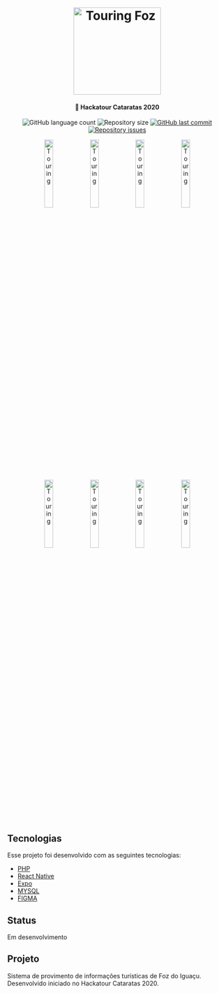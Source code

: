 <h1 align="center">
    <img alt="Touring Foz" title="logo" src="https://github.com/Lucas-Garavaglia/Touring/blob/master/assets/logo.png" width="200px" />
</h1>

<h4 align="center">
  🚀 Hackatour Cataratas 2020
</h4>

<p align="center">
  <img alt="GitHub language count" src="https://img.shields.io/github/languages/count/Lucas-Garavaglia/Touring">

  <img alt="Repository size" src="https://img.shields.io/github/repo-size/Lucas-Garavaglia/Touring">
  
  <a href="https://github.com/Lucas-Garavaglia/Touring/commits/master">
    <img alt="GitHub last commit" src="https://img.shields.io/github/last-commit/Lucas-Garavaglia/Touring">
  </a>

  <a href="https://github.com/Lucas-Garavaglia/Touring/issues">
    <img alt="Repository issues" src="https://img.shields.io/github/issues/Lucas-Garavaglia/Touring">
  </a>
</p>

<p align="center">
  <img alt="Touring" src="https://github.com/Lucas-Garavaglia/Touring/blob/master/assets/Login.png" width="20%">
  <img alt="Touring" src="https://github.com/Lucas-Garavaglia/Touring/blob/master/assets/Welcome.png" width="20%">
  <img alt="Touring" src="https://github.com/Lucas-Garavaglia/Touring/blob/master/assets/PointsMap.png" width="20%">
  <img alt="Touring" src="https://github.com/Lucas-Garavaglia/Touring/blob/master/assets/AttractionDetails.png" width="20%">
  <img alt="Touring" src="https://github.com/Lucas-Garavaglia/Touring/blob/master/assets/Videos.png" width="20%">
  <img alt="Touring" src="https://github.com/Lucas-Garavaglia/Touring/blob/master/assets/PointPage.png" width="20%">
  <img alt="Touring" src="https://github.com/Lucas-Garavaglia/Touring/blob/master/assets/AttractionDetails.png" width="20%">
  <img alt="Touring" src="https://github.com/Lucas-Garavaglia/Touring/blob/master/assets/Menu.png" width="20%">
</p>

## Tecnologias

Esse projeto foi desenvolvido com as seguintes tecnologias:

- [PHP](https://www.php.net/)
- [React Native](https://facebook.github.io/react-native/)
- [Expo](https://expo.io/)
- [MYSQL](https://www.mysql.com/)
- [FIGMA](https://www.figma.com/)

## Status

Em desenvolvimento

## Projeto

Sistema de provimento de informações turísticas de Foz do Iguaçu. Desenvolvido iniciado no Hackatour Cataratas 2020.
